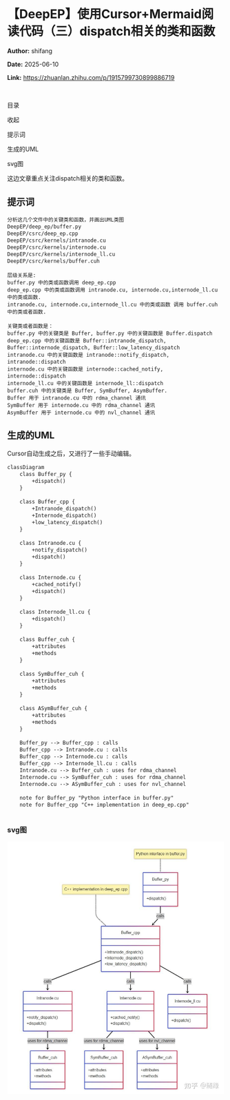 # 【DeepEP】使用Cursor+Mermaid阅读代码（三）dispatch相关的类和函数

**Author:** shifang

**Date:** 2025-06-10

**Link:** https://zhuanlan.zhihu.com/p/1915799730899886719

​

目录

收起

提示词

生成的UML

svg图

这边文章重点关注dispatch相关的类和函数。

## 提示词

```text
分析这几个文件中的关键类和函数，并画出UML类图
DeepEP/deep_ep/buffer.py
DeepEP/csrc/deep_ep.cpp
DeepEP/csrc/kernels/intranode.cu
DeepEP/csrc/kernels/internode.cu
DeepEP/csrc/kernels/internode_ll.cu
DeepEP/csrc/kernels/buffer.cuh

层级关系是:
buffer.py 中的类或函数调用 deep_ep.cpp
deep_ep.cpp 中的类或函数调用 intranode.cu, internode.cu,internode_ll.cu 中的类或函数.
intranode.cu, internode.cu,internode_ll.cu 中的类或函数 调用 buffer.cuh 中的类或者函数.

关键类或者函数是：
buffer.py 中的关键类是 Buffer, buffer.py 中的关键函数是 Buffer.dispatch
deep_ep.cpp 中的关键函数是 Buffer::intranode_dispatch, Buffer::internode_dispatch, Buffer::low_latency_dispatch
intranode.cu 中的关键函数是 intranode::notify_dispatch, intranode::dispatch
internode.cu 中的关键函数是 internode::cached_notify, internode::dispatch
internode_ll.cu 中的关键函数是 internode_ll::dispatch
buffer.cuh 中的关键类是 Buffer, SymBuffer, AsymBuffer.
Buffer 用于 intranode.cu 中的 rdma_channel 通讯
SymBuffer 用于 internode.cu 中的 rdma_channel 通讯
AsymBuffer 用于 internode.cu 中的 nvl_channel 通讯
```

## 生成的UML

Cursor自动生成之后，又进行了一些手动编辑。

```text
classDiagram
    class Buffer_py {
        +dispatch()
    }
    
    class Buffer_cpp {
        +Intranode_dispatch()
        +Internode_dispatch()
        +low_latency_dispatch()
    }
    
    class Intranode.cu {
        +notify_dispatch()
        +dispatch()
    }
    
    class Internode.cu {
        +cached_notify()
        +dispatch()
    }
    
    class Internode_ll.cu {
        +dispatch()
    }
    
    class Buffer_cuh {
        +attributes
        +methods
    }
    
    class SymBuffer_cuh {
        +attributes
        +methods
    }
    
    class ASymBuffer_cuh {
        +attributes
        +methods
    }
    
    Buffer_py --> Buffer_cpp : calls
    Buffer_cpp --> Intranode.cu : calls
    Buffer_cpp --> Internode.cu : calls
    Buffer_cpp --> Internode_ll.cu : calls
    Intranode.cu --> Buffer_cuh : uses for rdma_channel
    Internode.cu --> SymBuffer_cuh : uses for rdma_channel
    Internode.cu --> ASymBuffer_cuh : uses for nvl_channel
    
    note for Buffer_py "Python interface in buffer.py"
    note for Buffer_cpp "C++ implementation in deep_ep.cpp"
    

```

### svg图

![](images/v2-99eb88f1fb199753d47ee83b5b1a22b5_1440w_f167413ce773.jpg)